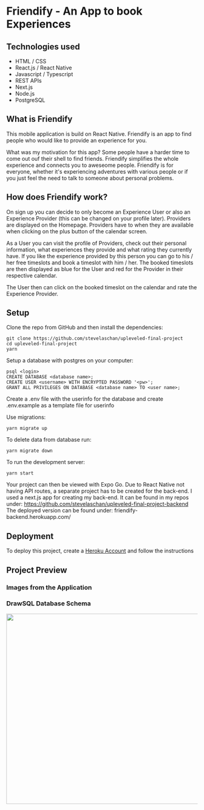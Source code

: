 # Friendify - An App to book Experiences

## Technologies used

- HTML / CSS
- React.js / React Native
- Javascript / Typescript
- REST APIs
- Next.js
- Node.js
- PostgreSQL

## What is Friendify

This mobile application is build on React Native. Friendify is an app to find people who would like to provide an experience for you.

What was my motivation for this app? Some people have a harder time to come out ouf their shell to find friends. Friendify simplifies the whole experience and connects you to aweseome people. Friendify is for everyone, whether it's experiencing adventures with various people or if you just feel the need to talk to someone about personal problems.

## How does Friendify work?

On sign up you can decide to only become an Experience User or also an Experience Provider (this can be changed on your profile later). Providers are displayed on the Homepage. Providers have to when they are available when clicking on the plus button of the calendar screen.

As a User you can visit the profile of Providers, check out their personal information, what experiences they provide and what rating they currently have. If you like the experience provided by this person you can go to his / her free timeslots and book a timeslot with him / her. The booked timeslots are then displayed as blue for the User and red for the Provider in their respective calendar.

The User then can click on the booked timeslot on the calendar and rate the Experience Provider.

## Setup

Clone the repo from GitHub and then install the dependencies:

```
git clone https://github.com/stevelaschan/upleveled-final-project
cd upleveled-final-project
yarn
```

Setup a database with postgres on your computer:

```
psql <login>
CREATE DATABASE <database name>;
CREATE USER <username> WITH ENCRYPTED PASSWORD '<pw>';
GRANT ALL PRIVILEGES ON DATABASE <database name> TO <user name>;
```

Create a .env file with the userinfo for the database and create .env.example as a template file for userinfo

Use migrations:

```
yarn migrate up
```

To delete data from database run:

```
yarn migrate down
```

To run the development server:

```
yarn start
```

Your project can then be viewed with Expo Go.
Due to React Native not having API routes, a separate project has to be created for the back-end.
I used a next.js app for creating my back-end. It can be found in my repos under: https://github.com/stevelaschan/upleveled-final-project-backend
The deployed version can be found under: friendify-backend.herokuapp.com/

## Deployment

To deploy this project, create a [Heroku Account](https://signup.heroku.com/) and follow the instructions

## Project Preview

### Images from the Application

### DrawSQL Database Schema

<img src="/assets/final-project-draws-sql.png" width="900" height="500">
